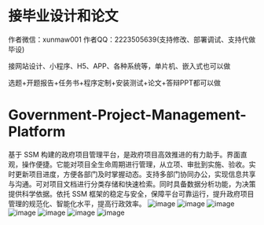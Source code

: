 # 接毕业设计和论文
作者微信：xunmaw001  作者QQ：2223505639(支持修改、部署调试、支持代做毕设)

接网站设计、小程序、H5、APP、各种系统等，单片机、嵌入式也可以做

选题+开题报告+任务书+程序定制+安装测试+论文+答辩PPT都可以做
# Government-Project-Management-Platform
基于 SSM 构建的政府项目管理平台，是政府项目高效推进的有力助手。界面直观，操作便捷。它能对项目全生命周期进行管理，从立项、审批到实施、验收。实时更新项目进度，方便各部门及时掌握动态。支持多部门协同办公，实现信息共享与沟通。可对项目文档进行分类存储和快速检索。同时具备数据分析功能，为决策提供科学依据。依托 SSM 框架的稳定与安全，保障平台可靠运行，提升政府项目管理的规范化、智能化水平，提高行政效率。 
![image](https://github.com/user-attachments/assets/55b7e80f-69d5-48e9-a17a-1c440deb865d)
![image](https://github.com/user-attachments/assets/33c968f9-7981-4a03-80ad-040bdf2656eb)
![image](https://github.com/user-attachments/assets/58a88f0e-f5d0-40f5-91d1-bd9e5d488d88)
![image](https://github.com/user-attachments/assets/73d6977f-9640-4e6c-9de7-4261b4be01a8)
![image](https://github.com/user-attachments/assets/a3d7dab6-b0d0-4c56-a2af-5d51970e545b)
![image](https://github.com/user-attachments/assets/0e43f606-181d-4c5c-9064-520599000fe5)
![image](https://github.com/user-attachments/assets/0aea74df-bd8c-4aaa-bb21-98ee1301f704)
